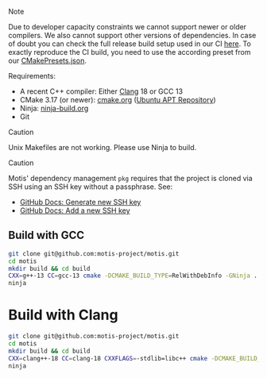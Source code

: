 > [!NOTE]  
> Due to developer capacity constraints we cannot support newer or older compilers.
> We also cannot support other versions of dependencies.
> In case of doubt you can check the full release build setup used in our CI [here](https://github.com/motis-project/docker-cpp-build/blob/master/Dockerfile).
> To exactly reproduce the CI build, you need to use the according preset from our [CMakePresets.json](../CMakePresets.json).

Requirements:

- A recent C++ compiler: Either [Clang](https://llvm.org/) 18 or GCC 13
- CMake 3.17 (or newer): [cmake.org](https://cmake.org/download/) ([Ubuntu APT Repository](https://apt.kitware.com/))
- Ninja: [ninja-build.org](https://ninja-build.org/)
- Git

> [!CAUTION]
> Unix Makefiles are not working. Please use Ninja to build.

> [!CAUTION]
> Motis' dependency management `pkg` requires that the project is cloned via SSH using an SSH key without a passphrase.
> See:
> - [GitHub Docs: Generate new SSH key](https://docs.github.com/en/authentication/connecting-to-github-with-ssh/generating-a-new-ssh-key-and-adding-it-to-the-ssh-agent)
> - [GitHub Docs: Add a new SSH key](https://docs.github.com/en/authentication/connecting-to-github-with-ssh/adding-a-new-ssh-key-to-your-github-account)

## Build with GCC

```sh
git clone git@github.com:motis-project/motis.git
cd motis
mkdir build && cd build
CXX=g++-13 CC=gcc-13 cmake -DCMAKE_BUILD_TYPE=RelWithDebInfo -GNinja ..
ninja
```


# Build with Clang

```sh
git clone git@github.com:motis-project/motis.git
cd motis
mkdir build && cd build
CXX=clang++-18 CC=clang-18 CXXFLAGS=-stdlib=libc++ cmake -DCMAKE_BUILD_TYPE=RelWithDebInfo -GNinja ..
ninja
```
